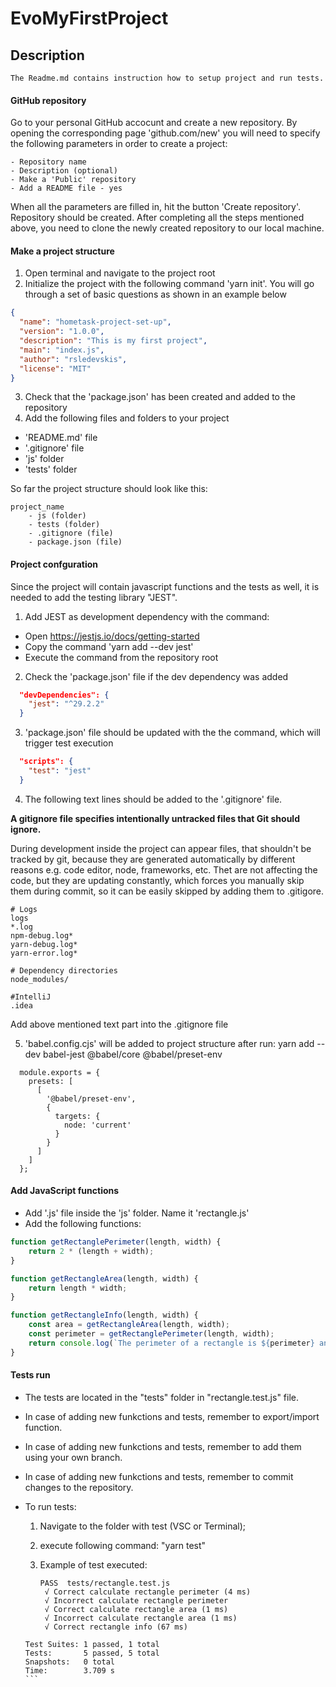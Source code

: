 # EvoMyFirstProject

## Description

```text
The Readme.md contains instruction how to setup project and run tests.
```

#### GitHub repository

Go to your personal GitHub accocunt and create a new repository. 
By opening the corresponding page 'github.com/new' you will need to specify the following parameters in order to create a project:

```text
- Repository name
- Description (optional)
- Make a 'Public' repository
- Add a README file - yes
```

When all the parameters are filled in, hit the button 'Create repository'. Repository should be created.
After completing all the steps mentioned above, you need to clone the newly created repository to our local machine. 

#### Make a project structure

1. Open terminal and navigate to the project root
2. Initialize the project with the following command 'yarn init'. You will go through a set of basic questions as shown in an example below

```json
{
  "name": "hometask-project-set-up",
  "version": "1.0.0",
  "description": "This is my first project",
  "main": "index.js",
  "author": "rsledevskis",
  "license": "MIT"
}
```

3. Check that the 'package.json' has been created and added to the repository
4. Add the following files and folders to your project
- 'README.md' file
- '.gitignore' file
- 'js' folder 
- 'tests' folder 

So far the project structure should look like this:

```text
project_name
    - js (folder)
    - tests (folder)
    - .gitignore (file)
    - package.json (file)
```

#### Project confguration

Since the project will contain javascript functions and the tests as well, it is needed to add the testing library "JEST".

1. Add JEST as development dependency with the command:
- Open https://jestjs.io/docs/getting-started
- Copy the command 'yarn add --dev jest'
- Execute the command from the repository root
2. Check the 'package.json' file if the dev dependency was added

```json
  "devDependencies": {
    "jest": "^29.2.2"
  }
```
3. 'package.json' file should be updated with the the command, which will trigger test execution

```json
  "scripts": {
    "test": "jest"
  }
```

4. The following text lines should be added to the '.gitignore' file.

**A gitignore file specifies intentionally untracked files that Git should ignore.**

During development inside the project can appear files, that shouldn't be tracked by git, because they are generated automatically by different reasons e.g. code editor, node, frameworks, etc. Thet are not affecting the code, but they are updating constantly, which forces you manually skip them during commit, so it can be easily skipped by adding them to .gitigore.

```text
# Logs
logs
*.log
npm-debug.log*
yarn-debug.log*
yarn-error.log*

# Dependency directories
node_modules/

#IntelliJ
.idea
```

Add above mentioned text part into the .gitignore file


5. 'babel.config.cjs' will be added to project structure after run:
yarn add --dev babel-jest @babel/core @babel/preset-env

```
  module.exports = {
    presets: [
      [
        '@babel/preset-env',
        {
          targets: {
            node: 'current'
          }
        }
      ]
    ]
  };
```


#### Add JavaScript functions

- Add '.js' file inside the 'js' folder. Name it 'rectangle.js'
- Add the following functions: 

```javascript
function getRectanglePerimeter(length, width) {
    return 2 * (length + width);
}

function getRectangleArea(length, width) {
    return length * width;
}

function getRectangleInfo(length, width) {
    const area = getRectangleArea(length, width);
    const perimeter = getRectanglePerimeter(length, width);
    return console.log(`The perimeter of a rectangle is ${perimeter} and the area is ${area}`)
}
```

#### Tests run

- The tests are located in the "tests" folder in "rectangle.test.js" file.
- In case of adding new funkctions and tests, remember to export/import function.
- In case of adding new funkctions and tests, remember to add them using your own branch.
- In case of adding new funkctions and tests, remember to commit changes to the repository.

- To run tests:
    1. Navigate to the folder with test (VSC or Terminal);
    2. execute following command: "yarn test"
    3. Example of test executed:
    
       ```
       PASS  tests/rectangle.test.js
        √ Correct calculate rectangle perimeter (4 ms)
        √ Incorrect calculate rectangle perimeter
        √ Correct calculate rectangle area (1 ms)
        √ Incorrect calculate rectangle area (1 ms)
        √ Correct rectangle info (67 ms)

      Test Suites: 1 passed, 1 total
      Tests:       5 passed, 5 total
      Snapshots:   0 total
      Time:        3.709 s
      ```

